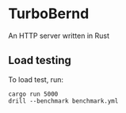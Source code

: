 # TurboBernd

An HTTP server written in Rust

## Load testing

To load test, run:

```shell
cargo run 5000
drill --benchmark benchmark.yml
```
